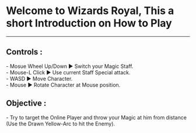 # Welcome to Wizards Royal, This a short Introduction on How to Play

<hr>

<h2> Controls : </h2>
- Mosue Wheel Up/Down ► Switch your Magic Staff. </br>
- Mouse-L Click ► Use current Staff Special attack. </br>
- WASD ► Move Character. </br>
- Mouse  ► Rotate Character at Mouse position. </br>

<h2> Objective : </h2>
- Try to target the Online Player and throw your Magic at him from distance (Use the Drawn Yellow-Arc to hit the Enemy).
